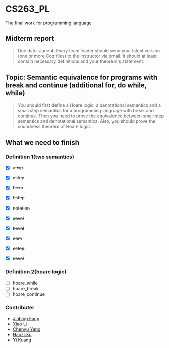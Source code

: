 # CS263_PL
The final work for programming language
## Midterm report
> Due date: June 4. Every team leader should send your latest version (one or more Coq files) to the instructor via email. It should at least contain necessary definitions and your theorem's statement.

## Topic: Semantic equivalence for programs with break and continue (additional for, do while, while)
> You should first define a Hoare logic, a denotational semantics and a small step semantics for a programming language with break and continue. Then you need to prove the equivalence between small step semantics and denotational semantics. Also, you should prove the soundness theorem of Hoare logic.

## What we need to finish
### Definition 1(two semantics)
- [x] ~~aexp~~
- [x] ~~astep~~  

- [x] ~~bexp~~
- [x] ~~bstep~~

- [x] ~~notation~~

- [x] ~~aeval~~

- [x] ~~beval~~
- [x] ~~com~~

- [x] ~~cstep~~
- [x] ~~ceval~~

### Definition 2(hoare logic)

- [ ] hoare_while
- [ ] hoare_break
- [ ] hoare_continue

### Contributer

- [Jiabing Fang](https://github.com/Bagusutar)
- [Xiao Li](https://github.com/shjdlx)
- [Chenyu Yang](https://github.com/Achronferry)
- [Hanzi Xu](https://github.com/madcpt)
- [Yi Kuang](https://github.com/Schemeer)

